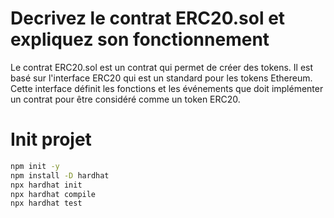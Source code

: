 # Decrivez le contrat ERC20.sol et expliquez son fonctionnement

Le contrat ERC20.sol est un contrat qui permet de créer des tokens. 
Il est basé sur l'interface ERC20 qui est un standard pour les tokens Ethereum. 
Cette interface définit les fonctions et les événements que doit implémenter un contrat pour être considéré comme un token ERC20.

# Init projet 

```bash
npm init -y
npm install -D hardhat
npx hardhat init
npx hardhat compile
npx hardhat test
```

